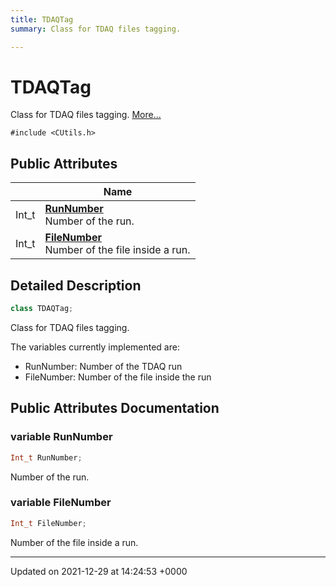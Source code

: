 ```yaml
---
title: TDAQTag
summary: Class for TDAQ files tagging. 

---
```


# TDAQTag



Class for TDAQ files tagging.  [More...](#detailed-description)


`#include <CUtils.h>`

## Public Attributes

|                | Name           |
| -------------- | -------------- |
| Int_t | **[RunNumber](/Classes/classTDAQTag.md#variable-runnumber)** <br>Number of the run.  |
| Int_t | **[FileNumber](/Classes/classTDAQTag.md#variable-filenumber)** <br>Number of the file inside a run.  |

## Detailed Description

```cpp
class TDAQTag;
```

Class for TDAQ files tagging. 

The variables currently implemented are:

* RunNumber: Number of the TDAQ run
* FileNumber: Number of the file inside the run 

## Public Attributes Documentation

### variable RunNumber

```cpp
Int_t RunNumber;
```

Number of the run. 

### variable FileNumber

```cpp
Int_t FileNumber;
```

Number of the file inside a run. 

-------------------------------

Updated on 2021-12-29 at 14:24:53 +0000